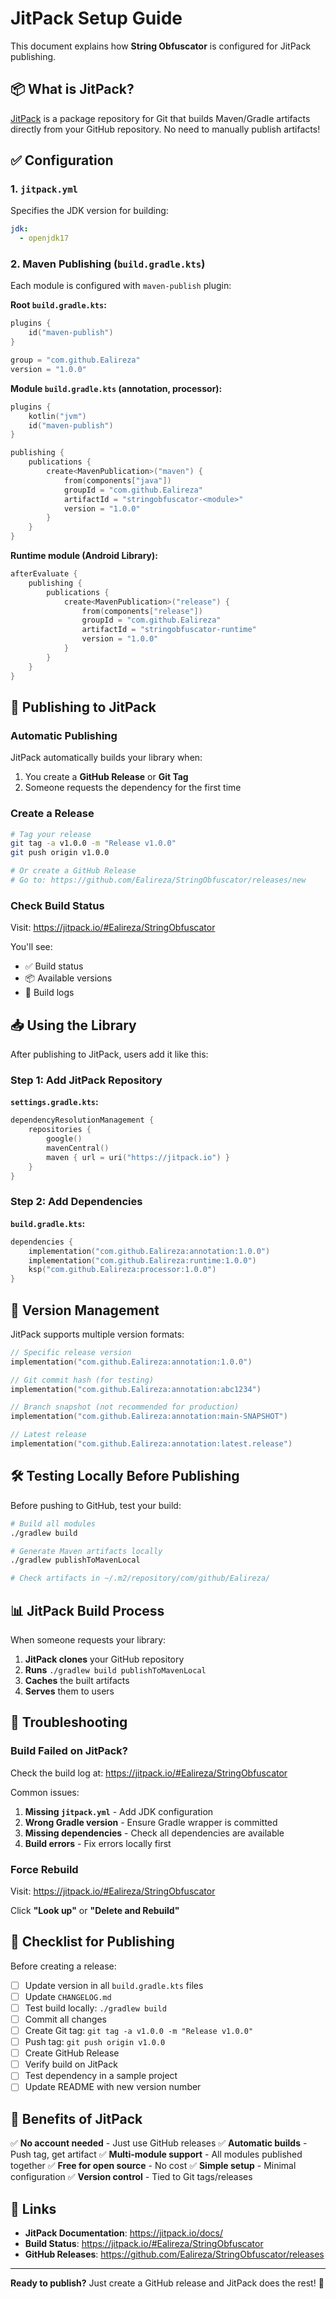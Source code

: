 # JitPack Setup Guide

This document explains how **String Obfuscator** is configured for JitPack publishing.

## 📦 What is JitPack?

[JitPack](https://jitpack.io) is a package repository for Git that builds Maven/Gradle artifacts directly from your GitHub repository. No need to manually publish artifacts!

## ✅ Configuration

### 1. `jitpack.yml`

Specifies the JDK version for building:

```yaml
jdk:
  - openjdk17
```

### 2. Maven Publishing (`build.gradle.kts`)

Each module is configured with `maven-publish` plugin:

**Root `build.gradle.kts`:**
```kotlin
plugins {
    id("maven-publish")
}

group = "com.github.Ealireza"
version = "1.0.0"
```

**Module `build.gradle.kts` (annotation, processor):**
```kotlin
plugins {
    kotlin("jvm")
    id("maven-publish")
}

publishing {
    publications {
        create<MavenPublication>("maven") {
            from(components["java"])
            groupId = "com.github.Ealireza"
            artifactId = "stringobfuscator-<module>"
            version = "1.0.0"
        }
    }
}
```

**Runtime module (Android Library):**
```kotlin
afterEvaluate {
    publishing {
        publications {
            create<MavenPublication>("release") {
                from(components["release"])
                groupId = "com.github.Ealireza"
                artifactId = "stringobfuscator-runtime"
                version = "1.0.0"
            }
        }
    }
}
```

## 🚀 Publishing to JitPack

### Automatic Publishing

JitPack automatically builds your library when:

1. You create a **GitHub Release** or **Git Tag**
2. Someone requests the dependency for the first time

### Create a Release

```bash
# Tag your release
git tag -a v1.0.0 -m "Release v1.0.0"
git push origin v1.0.0

# Or create a GitHub Release
# Go to: https://github.com/Ealireza/StringObfuscator/releases/new
```

### Check Build Status

Visit: https://jitpack.io/#Ealireza/StringObfuscator

You'll see:
- ✅ Build status
- 📦 Available versions
- 📝 Build logs

## 📥 Using the Library

After publishing to JitPack, users add it like this:

### Step 1: Add JitPack Repository

**`settings.gradle.kts`:**
```kotlin
dependencyResolutionManagement {
    repositories {
        google()
        mavenCentral()
        maven { url = uri("https://jitpack.io") }
    }
}
```

### Step 2: Add Dependencies

**`build.gradle.kts`:**
```kotlin
dependencies {
    implementation("com.github.Ealireza:annotation:1.0.0")
    implementation("com.github.Ealireza:runtime:1.0.0")
    ksp("com.github.Ealireza:processor:1.0.0")
}
```

## 🔄 Version Management

JitPack supports multiple version formats:

```kotlin
// Specific release version
implementation("com.github.Ealireza:annotation:1.0.0")

// Git commit hash (for testing)
implementation("com.github.Ealireza:annotation:abc1234")

// Branch snapshot (not recommended for production)
implementation("com.github.Ealireza:annotation:main-SNAPSHOT")

// Latest release
implementation("com.github.Ealireza:annotation:latest.release")
```

## 🛠️ Testing Locally Before Publishing

Before pushing to GitHub, test your build:

```bash
# Build all modules
./gradlew build

# Generate Maven artifacts locally
./gradlew publishToMavenLocal

# Check artifacts in ~/.m2/repository/com/github/Ealireza/
```

## 📊 JitPack Build Process

When someone requests your library:

1. **JitPack clones** your GitHub repository
2. **Runs** `./gradlew build publishToMavenLocal`
3. **Caches** the built artifacts
4. **Serves** them to users

## 🐛 Troubleshooting

### Build Failed on JitPack?

Check the build log at: https://jitpack.io/#Ealireza/StringObfuscator

Common issues:

1. **Missing `jitpack.yml`** - Add JDK configuration
2. **Wrong Gradle version** - Ensure Gradle wrapper is committed
3. **Missing dependencies** - Check all dependencies are available
4. **Build errors** - Fix errors locally first

### Force Rebuild

Visit: https://jitpack.io/#Ealireza/StringObfuscator

Click **"Look up"** or **"Delete and Rebuild"**

## 📝 Checklist for Publishing

Before creating a release:

- [ ] Update version in all `build.gradle.kts` files
- [ ] Update `CHANGELOG.md`
- [ ] Test build locally: `./gradlew build`
- [ ] Commit all changes
- [ ] Create Git tag: `git tag -a v1.0.0 -m "Release v1.0.0"`
- [ ] Push tag: `git push origin v1.0.0`
- [ ] Create GitHub Release
- [ ] Verify build on JitPack
- [ ] Test dependency in a sample project
- [ ] Update README with new version number

## 🎉 Benefits of JitPack

✅ **No account needed** - Just use GitHub releases
✅ **Automatic builds** - Push tag, get artifact
✅ **Multi-module support** - All modules published together
✅ **Free for open source** - No cost
✅ **Simple setup** - Minimal configuration
✅ **Version control** - Tied to Git tags/releases

## 🔗 Links

- **JitPack Documentation**: https://jitpack.io/docs/
- **Build Status**: https://jitpack.io/#Ealireza/StringObfuscator
- **GitHub Releases**: https://github.com/Ealireza/StringObfuscator/releases

---

**Ready to publish?** Just create a GitHub release and JitPack does the rest! 🚀

